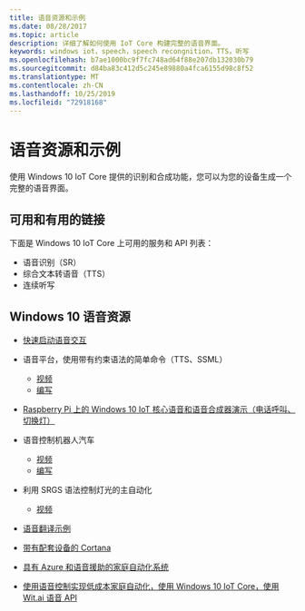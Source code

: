 ```yaml
---
title: 语音资源和示例
ms.date: 08/28/2017
ms.topic: article
description: 详细了解如何使用 IoT Core 构建完整的语音界面。
keywords: windows iot，speech，speech recongnition，TTS，听写
ms.openlocfilehash: b7ae1000bc9f7fc748ad64f88e207db132030b79
ms.sourcegitcommit: d84ba83c412d5c245e89880a4fca6155d98c8f52
ms.translationtype: MT
ms.contentlocale: zh-CN
ms.lasthandoff: 10/25/2019
ms.locfileid: "72918168"
---
```

# <a name="speech-resources-and-samples"></a>语音资源和示例

使用 Windows 10 IoT Core 提供的识别和合成功能，您可以为您的设备生成一个完整的语音界面。

## <a name="whats-available-and-useful-links"></a>可用和有用的链接

下面是 Windows 10 IoT Core 上可用的服务和 API 列表：

* 语音识别（SR）
* 综合文本转语音（TTS）
* 连续听写

## <a name="windows-10-speech-resources"></a>Windows 10 语音资源

* [快速启动语音交互](https://msdn.microsoft.com/library/windows/apps/xaml/dn630426.aspx)

* 语音平台，使用带有约束语法的简单命令（TTS、SSML）
  * [视频](https://www.youtube.com/watch?v=GiDvBhfNnjU) 
  * [编写](https://github.com/Microsoft/Windows-universal-samples/tree/master/Samples/SpeechRecognitionAndSynthesis) 

* [Raspberry Pi 上的 Windows 10 IoT 核心语音和语音合成器演示（电话呼叫、切换灯）](https://www.youtube.com/watch?v=HstKdcP9XRA)

* 语音控制机器人汽车 
  * [视频](https://www.youtube.com/watch?v=vxUOTgechd4) 
  * [编写](https://www.hackster.io/AnuragVasanwala/speech-controlled-robot-49744c)

* 利用 SRGS 语法控制灯光的主自动化 
  * [视频](https://www.youtube.com/watch?v=MN18Uo_063g)

* [语音翻译示例](https://developer.microsoft.com/en-us/windows/iot/samples/speechtranslator)

* [带有配套设备的 Cortana](https://microsoft.hackster.io/ada-plasma-1f5c36/windows-iot-device-interactive-with-cortana-046906?ref=platform&ref_id=4087_trending___&offset=16)

* [具有 Azure 和语音援助的家庭自动化系统](https://microsoft.hackster.io/rishabhbanga/complete-home-automation-system-with-azure-and-voice-assistance-8aa5fd?ref=search&ref_id=speech&offset=1)

* [使用语音控制实现低成本家庭自动化，使用 Windows 10 IoT Core，使用 Wit.ai 语音 API](https://microsoft.hackster.io/michael-gillett/dorm-automation-9fed01?ref=search&ref_id=speech&offset=2)
